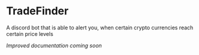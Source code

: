 # TradeFinder
A discord bot that is able to alert you, when certain crypto currencies reach certain price levels

*Improved documentation coming soon*